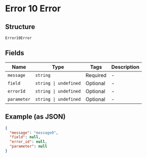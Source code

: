 
# Error 10 Error

## Structure

`Error10Error`

## Fields

| Name | Type | Tags | Description |
|  --- | --- | --- | --- |
| `message` | `string` | Required | - |
| `field` | `string \| undefined` | Optional | - |
| `errorId` | `string \| undefined` | Optional | - |
| `parameter` | `string \| undefined` | Optional | - |

## Example (as JSON)

```json
{
  "message": "message0",
  "field": null,
  "error_id": null,
  "parameter": null
}
```

